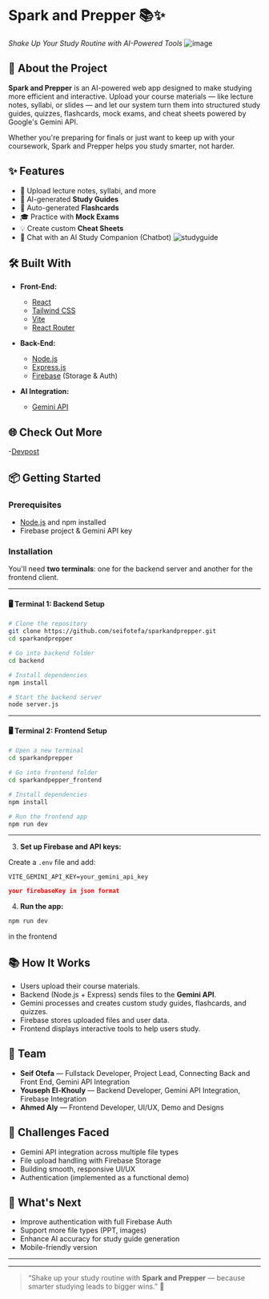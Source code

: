 
# Spark and Prepper 📚✨  
*Shake Up Your Study Routine with AI-Powered Tools*
![image](https://github.com/user-attachments/assets/712924db-bdfb-44d9-8df7-b27efa93baa5)


## 🚀 About the Project

**Spark and Prepper** is an AI-powered web app designed to make studying more efficient and interactive. Upload your course materials — like lecture notes, syllabi, or slides — and let our system turn them into structured study guides, quizzes, flashcards, mock exams, and cheat sheets powered by Google's Gemini API.

Whether you're preparing for finals or just want to keep up with your coursework, Spark and Prepper helps you study smarter, not harder.



## ✨ Features

- 📄 Upload lecture notes, syllabi, and more
- 🤖 AI-generated **Study Guides**
- 📝 Auto-generated **Flashcards**
- 🎓 Practice with **Mock Exams**
- 💡 Create custom **Cheat Sheets**
- 💬 Chat with an AI Study Companion (Chatbot)
 ![studyguide](https://github.com/user-attachments/assets/5a9cd11c-c80a-4a5f-ba47-d3ef0ca486ce)

## 🛠️ Built With

- **Front-End:**  
  - [React](https://react.dev/)  
  - [Tailwind CSS](https://tailwindcss.com/)  
  - [Vite](https://vitejs.dev/)  
  - [React Router](https://reactrouter.com/)

- **Back-End:**  
  - [Node.js](https://nodejs.org/)  
  - [Express.js](https://expressjs.com/)  
  - [Firebase](https://firebase.google.com/) (Storage & Auth)

- **AI Integration:**  
  - [Gemini API](https://developers.google.com/)

## 🌐 Check Out More
-[Devpost](https://devpost.com/software/sparkandprepper)



## 📦 Getting Started

### Prerequisites

- [Node.js](https://nodejs.org/) and npm installed
- Firebase project & Gemini API key

### Installation

You'll need **two terminals**: one for the backend server and another for the frontend client.

---

#### 🖥️ Terminal 1: Backend Setup

```bash
# Clone the repository
git clone https://github.com/seifotefa/sparkandprepper.git
cd sparkandprepper

# Go into backend folder
cd backend

# Install dependencies
npm install

# Start the backend server
node server.js
```

---

#### 🖥️ Terminal 2: Frontend Setup

```bash
# Open a new terminal
cd sparkandprepper

# Go into frontend folder
cd sparkandpepper_frontend

# Install dependencies
npm install

# Run the frontend app
npm run dev
```

---

3. **Set up Firebase and API keys:**

Create a `.env` file and add:

```env
VITE_GEMINI_API_KEY=your_gemini_api_key
```

```firebaseKey.json
your firebaseKey in json format
```

4. **Run the app:**

```bash
npm run dev
```
in the frontend 

## 📚 How It Works

- Users upload their course materials.
- Backend (Node.js + Express) sends files to the **Gemini API**.
- Gemini processes and creates custom study guides, flashcards, and quizzes.
- Firebase stores uploaded files and user data.
- Frontend displays interactive tools to help users study.

## 🤝 Team

- **Seif Otefa** — Fullstack Developer, Project Lead, Connecting Back and Front End, Gemini API Integration
- **Youseph El-Khouly** — Backend Developer, Gemini API Integration, Firebase Integration  
- **Ahmed Aly** — Frontend Developer, UI/UX, Demo and Designs

## 📖 Challenges Faced

- Gemini API integration across multiple file types
- File upload handling with Firebase Storage
- Building smooth, responsive UI/UX
- Authentication (implemented as a functional demo)

## 🎯 What's Next

- Improve authentication with full Firebase Auth
- Support more file types (PPT, images)
- Enhance AI accuracy for study guide generation
- Mobile-friendly version

---


---

> “Shake up your study routine with **Spark and Prepper** — because smarter studying leads to bigger wins.” 🚀
